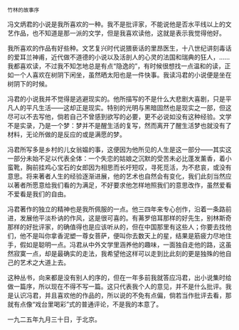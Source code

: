     竹林的故事序 

   冯文炳君的小说是我所喜欢的一种。我不是批评家，不能说他是否水平线以上的文艺作品，也不知道是那一派的文学，但是我喜欢读他，这就是表示我觉得他好。

   我所喜欢的作品有好些种。文艺复兴时代说猥亵话的里昂医生，十八世纪讲刻毒话的爱耳兰神甫，近代做不道德的小说以及活剖人的心灵的法国和瑞典的狂人，……我都喜欢读，不过我不知怎地总是有点“隐逸的”，有时候很想找一点温和的读，正如一个人喜欢在树阴下闲坐，虽然晒太阳也是一件快事。我读冯君的小说便是坐在树阴下的时候。

   冯君的小说我并不觉得是逃避现实的。他所描写的不是什么大悲剧大喜剧，只是平凡人的平凡生活——这却正是现实。特别的光明与黑暗固然也是现实之一部，但这尽可以不去写他，倘若自己不曾感到欲写的必要，更不必说如没有这种经验。文学不是实录，乃是一个梦：梦并不是醒生活的复写，然而离开了醒生活梦也就没有了材料，无论所做的是反应的或是满愿的梦。

   冯君所写多是乡村的儿女翁媪的事，这便因为他所见的人生是这一部分——其实这一部分未始不足以代表全体：一个失恋的姑娘之沉默的受苦未必比蓬发薰香，着小蛮靴，胸前挂鸡心宝石的女郎因为相思而长吁短叹，寻死觅活，为不悲哀，或没有意思。将来著者人生的经验逐渐进展，他的艺术也自然会有变化，我们此刻当然应以著者所愿意给我们看的为满足，不好要求他怎样地照我们的意思改作，虽然爱看不爱看是我们的自由。

   冯君著作的独立的精神也是我所佩服的一点。他三四年来专心创作，沿着一条路前进，发展他平淡朴讷的作风，这是很可喜的。有茀罗倍耳那样的好先生，别林斯奇那样的好批评家，的确值得也是应该听从的，但在中国那里有这些人；你要去找他们，他不是叫你拿香泥塑一尊女菩萨，便叫你去数天上的星，结果是筋疲力尽地住手，假如是聪明一点。冯君从中外文学里涵养他的趣味，一面独自走他的路，这虽然寂寞一点，却是最确实的走法，我希望他这样可以走到比此刻的更是独殊的他自己的艺术之大道上去。

   这种丛书，向来都是没有别人的序的，但在一年多前我就答应冯君，出小说集时给做一篇序，所以现在不得不写一篇。这只代表我个人的意见，并不是什么批评。我是认识冯君，并且喜欢他的作品的，所以说的不免有点偏，倘若当作批评去看，那就有点像“戏台里喝彩”式的普通评论，不是我的本意了。

   一九二五年九月三十日，于北京。

